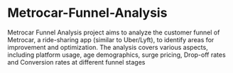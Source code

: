 # Metrocar-Funnel-Analysis
Metrocar Funnel Analysis project aims to analyze the customer funnel of Metrocar, a ride-sharing app  (similar to Uber/Lyft), to identify areas for improvement and optimization. The analysis covers various aspects, including platform usage, age demographics, surge pricing, Drop-off rates and Conversion rates at different funnel stages
